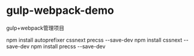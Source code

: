 # gulp-webpack-demo
gulp+webpack管理项目


npm install autoprefixer cssnext precss --save-dev
npm install cssnext --save-dev
npm install precss --save-dev
